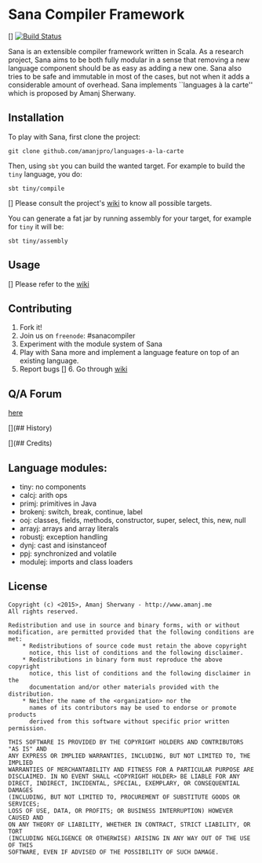 # Sana Compiler Framework

[] [![Build Status](https://travis-ci.org/amanjpro/sana.svg?branch=master)](https://travis-ci.org/amanjpro/sana)

Sana is an extensible compiler framework written in Scala. As a research
project, Sana aims to be both fully modular in a sense that removing a new
language component should be as easy as adding a new one. Sana also tries to be
safe and immutable in most of the cases, but not when it adds a considerable
amount of overhead. Sana implements ``languages à la carte'' which is proposed
by Amanj Sherwany.



## Installation

To play with Sana, first clone the project:
```
git clone github.com/amanjpro/languages-a-la-carte
```

Then, using `sbt` you can build the wanted target. For example to build the
`tiny` language, you do:

```
sbt tiny/compile
```

[] Please consult the project's [wiki](https://github.com/amanjpro/sana/wiki)
to know all possible targets.

You can generate a fat jar by running assembly for your target, for example for
`tiny` it will be:

```
sbt tiny/assembly
```


## Usage

[] Please refer to the [wiki](https://github.com/amanjpro/sana/wiki)

## Contributing

1. Fork it!
2. Join us on `freenode`: #sanacompiler
3. Experiment with the module system of Sana
4. Play with Sana more and implement a language feature on top of an
   existing language.
5. Report bugs
[] 6. Go through [wiki](https://github.com/amanjpro/sana/wiki/Contributing)

## Q/A Forum
[here](https://groups.google.com/d/forum/sana-compiler-framework)


[](## History)


[](## Credits)


## Language modules:
- tiny: no components
- calcj: arith ops
- primj: primitives in Java
- brokenj: switch, break, continue, label
- ooj: classes, fields, methods, constructor, super, select, this, new, null
- arrayj: arrays and array literals
- robustj: exception handling
- dynj: cast and isinstanceof
- ppj: synchronized and volatile
- modulej: imports and class loaders

## License

```
Copyright (c) <2015>, Amanj Sherwany - http://www.amanj.me
All rights reserved.

Redistribution and use in source and binary forms, with or without
modification, are permitted provided that the following conditions are met:
    * Redistributions of source code must retain the above copyright
      notice, this list of conditions and the following disclaimer.
    * Redistributions in binary form must reproduce the above copyright
      notice, this list of conditions and the following disclaimer in the
      documentation and/or other materials provided with the distribution.
    * Neither the name of the <organization> nor the
      names of its contributors may be used to endorse or promote products
      derived from this software without specific prior written permission.

THIS SOFTWARE IS PROVIDED BY THE COPYRIGHT HOLDERS AND CONTRIBUTORS "AS IS" AND
ANY EXPRESS OR IMPLIED WARRANTIES, INCLUDING, BUT NOT LIMITED TO, THE IMPLIED
WARRANTIES OF MERCHANTABILITY AND FITNESS FOR A PARTICULAR PURPOSE ARE
DISCLAIMED. IN NO EVENT SHALL <COPYRIGHT HOLDER> BE LIABLE FOR ANY
DIRECT, INDIRECT, INCIDENTAL, SPECIAL, EXEMPLARY, OR CONSEQUENTIAL DAMAGES
(INCLUDING, BUT NOT LIMITED TO, PROCUREMENT OF SUBSTITUTE GOODS OR SERVICES;
LOSS OF USE, DATA, OR PROFITS; OR BUSINESS INTERRUPTION) HOWEVER CAUSED AND
ON ANY THEORY OF LIABILITY, WHETHER IN CONTRACT, STRICT LIABILITY, OR TORT
(INCLUDING NEGLIGENCE OR OTHERWISE) ARISING IN ANY WAY OUT OF THE USE OF THIS
SOFTWARE, EVEN IF ADVISED OF THE POSSIBILITY OF SUCH DAMAGE.
```
